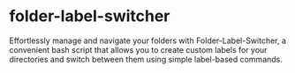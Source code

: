 # folder-label-switcher
Effortlessly manage and navigate your folders with Folder-Label-Switcher, a convenient bash script that allows you to create custom labels for your directories and switch between them using simple label-based commands.

